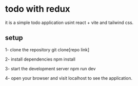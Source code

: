 # todo with redux

it is a simple todo application usint react + vite and tailwind css.

## setup
1- clone the repository
    git clone[repo link]

2- install dependencies
    npm install

3- start the development server
    npm run dev


4- open your browser and visit localhost to see the application.
